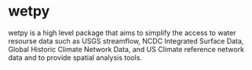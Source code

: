 # wetpy
wetpy is a high level package that aims to simplify the access to water resourse data such as USGS streamflow, NCDC Integrated Surface Data, Global Historic Climate Network Data, and US Climate reference network data and to provide spatial analysis tools.
